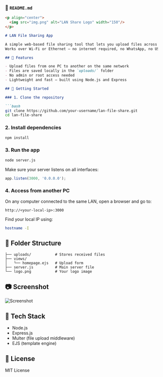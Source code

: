 ### 📄 `README.md`

````md
<p align="center">
  <img src="img.png" alt="LAN Share Logo" width="150"/>
</p>

# LAN File Sharing App

A simple web-based file sharing tool that lets you upload files across multiple computers connected to the same LAN (Local Area Network).  
Works over Wi-Fi or Ethernet — no internet required, no WhatsApp, no USB drives!

## 🔧 Features

- Upload files from one PC to another on the same network
- Files are saved locally in the `uploads/` folder
- No admin or root access needed
- Lightweight and fast — built using Node.js and Express

## 🚀 Getting Started

### 1. Clone the repository

```bash
git clone https://github.com/your-username/lan-file-share.git
cd lan-file-share
````

### 2. Install dependencies

```bash
npm install
```

### 3. Run the app

```bash
node server.js
```

Make sure your server listens on all interfaces:

```js
app.listen(3000, '0.0.0.0');
```

### 4. Access from another PC

On any computer connected to the same LAN, open a browser and go to:

```
http://<your-local-ip>:3000
```

Find your local IP using:

```bash
hostname -I
```

## 📁 Folder Structure

```
├── uploads/           # Stores received files
├── views/
│   └── homepage.ejs   # Upload form
├── server.js          # Main server file
└── logo.png           # Your logo image
```

## 📷 Screenshot

![Screenshot](screenshot.png)

## 🧰 Tech Stack

* Node.js
* Express.js
* Multer (file upload middleware)
* EJS (template engine)

## 📜 License

MIT License

```
